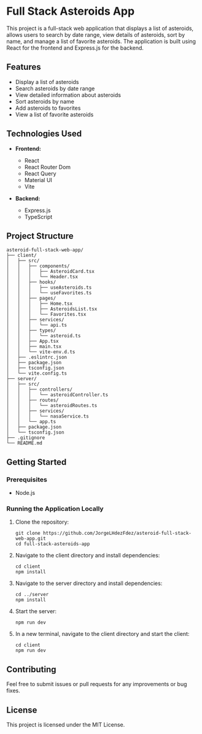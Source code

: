 # Full Stack Asteroids App

This project is a full-stack web application that displays a list of asteroids, allows users to search by date range, view details of asteroids, sort by name, and manage a list of favorite asteroids. The application is built using React for the frontend and Express.js for the backend.

## Features

- Display a list of asteroids
- Search asteroids by date range
- View detailed information about asteroids
- Sort asteroids by name
- Add asteroids to favorites
- View a list of favorite asteroids

## Technologies Used

- **Frontend:**

  - React
  - React Router Dom
  - React Query
  - Material UI
  - Vite

- **Backend:**
  - Express.js
  - TypeScript

## Project Structure

```
asteroid-full-stack-web-app/
├── client/
│   ├── src/
│   │   ├── components/
│   │   │   ├── AsteroidCard.tsx
│   │   │   └── Header.tsx
│   │   ├── hooks/
│   │   │   ├── useAsteroids.ts
│   │   │   └── useFavorites.ts
│   │   ├── pages/
│   │   │   ├── Home.tsx
│   │   │   ├── AsteroidsList.tsx
│   │   │   └── Favorites.tsx
│   │   ├── services/
│   │   │   └── api.ts
│   │   ├── types/
│   │   │   └── asteroid.ts
│   │   ├── App.tsx
│   │   ├── main.tsx
│   │   └── vite-env.d.ts
│   ├── .eslintrc.json
│   ├── package.json
│   ├── tsconfig.json
│   └── vite.config.ts
├── server/
│   ├── src/
│   │   ├── controllers/
│   │   │   └── asteroidController.ts
│   │   ├── routes/
│   │   │   └── asteroidRoutes.ts
│   │   ├── services/
│   │   │   └── nasaService.ts
│   │   └── app.ts
│   ├── package.json
│   └── tsconfig.json
├── .gitignore
└── README.md
```

## Getting Started

### Prerequisites

- Node.js

### Running the Application Locally

1. Clone the repository:

   ```
   git clone https://github.com/JorgeLHdezFdez/asteroid-full-stack-web-app.git
   cd full-stack-asteroids-app
   ```

2. Navigate to the client directory and install dependencies:

   ```
   cd client
   npm install
   ```

3. Navigate to the server directory and install dependencies:

   ```
   cd ../server
   npm install
   ```

4. Start the server:

   ```
   npm run dev
   ```

5. In a new terminal, navigate to the client directory and start the client:
   ```
   cd client
   npm run dev
   ```

## Contributing

Feel free to submit issues or pull requests for any improvements or bug fixes.

## License

This project is licensed under the MIT License.
